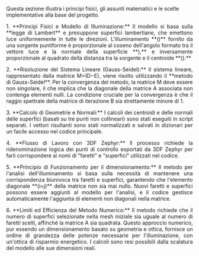
Questa sezione illustra i principi fisici, gli assunti matematici e le scelte implementative alla base del progetto.

<p style="text-align: justify;">
1. **Principi Fisici e Modello di Illuminazione:** Il modello si basa sulla **legge di Lambert** e presuppone superfici lambertiane, che emettono luce uniformemente in tutte le direzioni. L'illuminamento **()** fornito da una sorgente puntiforme è proporzionale al coseno dell'angolo formato tra il vettore luce e la normale della superficie **),** e inversamente proporzionale al quadrato della distanza tra la sorgente e il centroide **().**
</p>

<p style="text-align: justify;">
2. **Risoluzione del Sistema Lineare (Gauss-Seidel):** Il sistema lineare, rappresentato dalla matrice M=(D−E), viene risolto utilizzando il **metodo di Gauss-Seidel**. Per la convergenza del metodo, la matrice M deve essere non singolare, il che implica che la diagonale della matrice A associata non contenga elementi nulli. La condizione cruciale per la convergenza è che il raggio spettrale della matrice di iterazione B sia strettamente minore di 1.
</p>

<p style="text-align: justify;">
3. **Calcolo di Geometrie e Normali:** I calcoli dei centroidi e delle normali delle superfici (basati su tre punti non collineari) sono stati eseguiti in script separati. I vettori risultanti sono stati normalizzati e salvati in dizionari per un facile accesso nel codice principale.
</p>

<p style="text-align: justify;">
4. **Flusso di Lavoro con 3DF Zephyr:** Il processo richiede la ridenominazione logica dei punti di controllo esportati da 3DF Zephyr per farli corrispondere ai nomi di "faretti" e "superfici" utilizzati nel codice.
</p>

<p style="text-align: justify;">
5. **Principio di Funzionamento per il dimensionamento:** Il metodo per l'analisi dell'illuminamento si basa sulla necessità di mantenere una corrispondenza biunivoca tra faretti e superfici, garantendo che l'elemento diagonale **(i=j)** della matrice non sia mai nullo. Nuovi faretti e superfici possono essere aggiunti al modello per l'analisi, e il codice gestisce automaticamente l'aggiunta di elementi non diagonali nella matrice.
</p>

<p style="text-align: justify;">
6. **Limiti ed Efficienza del Metodo Numerico:** Il metodo richiede che il numero di superfici selezionate nella mesh iniziale sia uguale al numero di faretti scelti, affinché la matrice A sia quadrata. Questo approccio numerico, pur essendo un dimensionamento basato su geometria e ottica, fornisce un ordine di grandezza delle potenze necessarie per l'illuminazione, con un'ottica di risparmio energetico. I calcoli sono resi possibili dalla scalatura del modello alle sue dimensioni reali.
</p>


